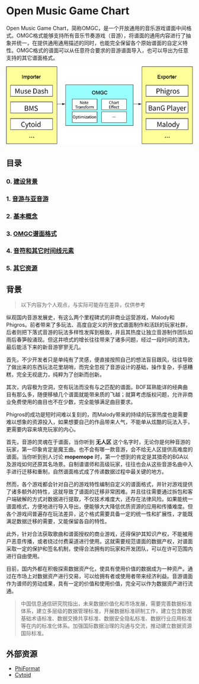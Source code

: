 # Open Music Game Chart

Open Music Game Chart，简称OMGC，是一个开放通用的音乐游戏谱面中间格式。OMGC格式能够支持所有音乐节奏游戏（音游），将谱面的通用内容进行了抽象并统一，在提供通用通用描述的同时，也能完全保留各个原始谱面的自定义特性。OMGC格式的谱面可以从任意符合要求的音游谱面导入，也可以导出为任意支持的其它谱面格式。

![](schema.png)

## 目录

### 0. [建设背景](#背景)
### 1. [音游与亚音游](fallingrhythmgame.md)
### 2. [基本概念](baseconcepts.md)
### 3. [OMGC谱面格式](format.md)
### 4. [音符和其它时间线元素](timeline.md)
### 5. [其它资源](#外部资源)
  
## 背景

> 以下内容为个人观点，与实际可能存在差异，仅供参考

纵观国内音游发展史，有这么两个里程碑式的非商业运营游戏，Malody和Phigros。前者带来了多玩法、高度自定义的开放式谱面制作和活跃的玩家社群，后者则把下落式音游的玩法多样性发挥到极致，并且其热度让独立音游制作团队如雨后春笋般涌现。但这井喷式的增长往往带来了诸多问题，经过一段时间的清洗，最后能活下来的新音游寥寥无几。

首先，不少开发者只是单纯有了灵感，便直接按照自己的想法盲目跟风，往往导致了做出来的东西玩法花里胡哨，而完全忽视了音游设计的基础，操作复杂，手感糟糕，完全无视底力，纯粹为了创新而创新。

其次，内容极为空洞，空有玩法而没有与之匹配的谱面。BOF耳熟能详的经典曲目有那么多，随便移植几个谱面就能带来质的飞越；就算考虑版权问题，允许非商业免费使用的曲目也不在少数，完全能够满足曲目要求。

Phigros的成功是短时间难以复刻的，而Malody带来的持续的玩家热度也是需要难以想象的资源投入，如果想要自己的作品带来人气，不能单从炫酷的玩法入手，更需要内容来填充玩家的内心。

首先，音游的灵魂在于谱面，当你听到 **无人区** 这个名字时，无论你是何种音游的玩家，第一印象肯定是魔王曲。也不会有哪一款音游，会不给无人区提供高难度的谱面。当你听到别人讨论 **mopemope** 时，第一个想到的肯定是其猎奇的BGA以及游戏如何还原其名场景。自制谱谱师和高级玩家，往往也会从这些音游名曲中入手进行迁移和重制，自然谱面格式成了传递数据过程中最关键的地方。

然而，各个游戏都会针对自己的游戏特性编制自定义的谱面格式，并针对游戏提供了诸多额外的特性，这就导致了谱面的迁移非常困难。并且往往需要通过拆包和客户端破解的方式对数据进行提取，不仅技术难度大，还存在法律风险。如果能统一谱面格式，方便地进行导入导出，便能够大大降低优质资源的应用和传播难度。但各个游戏间普遍存在玩法差异，这个格式需要具备一定的统一性和扩展性，才能既满足数据迁移的需要，又能保留各自的特性。

此外，针对合法获取歌曲和谱面授权的商业游戏，还得保护其知识产权，不能被用户恶意传播，或者绕过付费渠道进行使用。这就需要规范谱面的数据产权，对谱面采取一定的保护和签名机制，使得合法拥有的玩家和开发团队，可以在许可范围内进行自由使用。

目前，国内外都在积极探索数据资产化，使具有使用价值的数据成为一种资产。通过在市场上对数据资产进行交易，可以给拥有者或使用者带来经济利益。音游谱面作为谱师的劳动成果，具有一定的价值和使用价值，完全可以作为数据资产进行流通。

> 中国信息通信研究院指出，未来数据价值化和市场发展，需要完善数据标准体系，建立多层级的数据管理标准，开展数据标准研制工作，建立包含数据基础术语标准、数据交换共享标准、数据安全隐私标准、数据行业应用标准等在内的标准化体系。加强国际数据治理的沟通与交流，推动建立数据资源国际标准。


## 外部资源

* [PhiFormat](https://phi-x.github.io/PhiFormat/)
* [Cytoid](https://github.com/Cytoid/Cytoid)